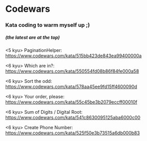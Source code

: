 # Codewars
### Kata coding to warm myself up ;) 
##### (the latest are at the top)

<5 kyu> PaginationHelper: https://www.codewars.com/kata/515bb423de843ea99400000a

<6 kyu> Which are in?: https://www.codewars.com/kata/550554fd08b86f84fe000a58

<6 kyu> Sort the odd: https://www.codewars.com/kata/578aa45ee9fd15ff4600090d

<6 kyu> Your order, please: https://www.codewars.com/kata/55c45be3b2079eccff00010f

<6 kyu> Sum of Digits / Digital Root: https://www.codewars.com/kata/541c8630095125aba6000c00

<6 kyu> Create Phone Number: https://www.codewars.com/kata/525f50e3b73515a6db000b83
